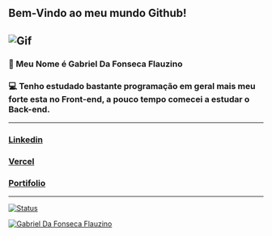 ## Bem-Vindo ao meu mundo Github!

![Gif](https://media1.giphy.com/media/v1.Y2lkPTc5MGI3NjExeXQ2NGpjbjU0ZXRiNTBrazMyN2czZmFoMmx5cnlwN25nbWlzczJ5bCZlcD12MV9pbnRlcm5hbF9naWZfYnlfaWQmY3Q9Zw/MC6eSuC3yypCU/giphy.gif)
------
### 👻 Meu Nome é Gabriel Da Fonseca Flauzino

### 💻 Tenho estudado bastante programação em geral mais meu forte esta no Front-end, a pouco tempo comecei a estudar o Back-end.
------


### [Linkedin](https://www.linkedin.com/in/gabriel-f-a63394269/)
### [Vercel](https://vercel.com/gabriel2005)
### [Portifolio](https://meu-portifolio-plum.vercel.app/)
------

[![Status](https://streak-stats.demolab.com?username=gabri05el&theme=merko&locale=pt_BR&card_width=550&card_height=225)](https://git.io/streak-stats)

[![Gabriel Da Fonseca Flauzino](https://github-readme-stats.vercel.app/api?username=gabri05el)](https://github.com/anuraghazra/github-readme-stats)

